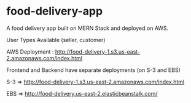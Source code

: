 # food-delivery-app

A food delivery app built on MERN Stack and deployed on AWS. 

User Types Available (seller, customer)

AWS Deployment : http://food-delivery-1.s3.us-east-2.amazonaws.com/index.html

Frontend and Backend have separate deployments (on S-3 and EBS)


S-3 => http://food-delivery-1.s3.us-east-2.amazonaws.com/index.html

EBS => http://food-delivery.us-east-2.elasticbeanstalk.com/ 
